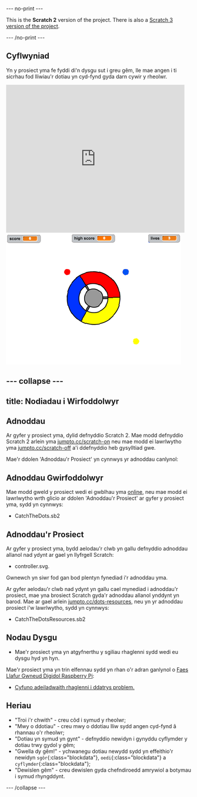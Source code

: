 --- no-print ---

This is the **Scratch 2** version of the project. There is also a [Scratch 3 version of the project](https://projects.raspberrypi.org/cy-GB/projects/catch-the-dots).

--- /no-print ---

## Cyflwyniad

Yn y prosiect yma fe fyddi di'n dysgu sut i greu gêm, lle mae angen i ti sicrhau fod lliwiau'r dotiau yn cyd-fynd gyda darn cywir y rheolwr.

<div class="scratch-preview">
  <iframe allowtransparency="true" width="485" height="402" src="https://scratch.mit.edu/projects/embed/44942820/?autostart=false" frameborder="0"></iframe>
  <img src="images/dots-final.png">
</div>

--- collapse ---
---
title: Nodiadau i Wirfoddolwyr
---

## Adnoddau
Ar gyfer y prosiect yma, dylid defnyddio Scratch 2.  Mae modd defnyddio Scratch 2 arlein yma [jumpto.cc/scratch-on](http://jumpto.cc/scratch-on) neu mae modd ei lawrlwytho yma [jumpto.cc/scratch-off](http://jumpto.cc/scratch-off) a'i ddefnyddio heb gysylltiad gwe.

Mae'r ddolen 'Adnoddau'r Prosiect' yn cynnwys yr adnoddau canlynol:

## Adnoddau Gwirfoddolwyr

Mae modd gweld y prosiect wedi ei gwblhau yma <a href="http://scratch.mit.edu/projects/44942820/#editor">online</a>, neu mae modd ei lawrlwytho wrth glicio ar ddolen 'Adnoddau'r Prosiect' ar gyfer y prosiect yma, sydd yn cynnwys:

+ CatchTheDots.sb2

## Adnoddau'r Prosiect

Ar gyfer y prosiect yma, bydd aelodau'r clwb yn gallu defnyddio adnoddau allanol nad ydynt ar gael yn llyfrgell Scratch:

+ controller.svg.

Gwnewch yn siwr fod gan bod plentyn fynediad i'r adnoddau yma.

Ar gyfer aelodau'r clwb nad ydynt yn gallu cael mynediad i adnoddau'r prosiect, mae yna brosiect Scratch gyda'r adnoddau allanol ynddynt yn barod. Mae ar gael arlein [jumpto.cc/dots-resources](http://jumpto.cc/dots-resources), neu yn yr adnoddau prosiect i'w lawrlwytho, sydd yn cynnwys:

+ CatchTheDotsResources.sb2 

## Nodau Dysgu
+ Mae'r prosiect yma yn atgyfnerthu y sgiliau rhaglenni sydd wedi eu dysgu hyd yn hyn.

Mae'r prosiect yma yn trin elfennau sydd yn rhan o'r adran ganlynol o [Faes Llafur Gwneud Digidol Raspberry Pi](http://rpf.io/curriculum):

+ [Cyfuno adeiladwaith rhaglenni i ddatrys problem.](https://www.raspberrypi.org/curriculum/programming/builder)

## Heriau
+ "Troi i'r chwith" - creu côd i symud y rheolwr;
+ "Mwy o ddotiau" - creu mwy o ddotiau lliw sydd angen cyd-fynd â rhannau o'r rheolwr; 
+ "Dotiau yn symud yn gynt" - defnyddio newidyn i gynyddu cyflymder y dotiau trwy gydol y gêm; 
+ "Gwella dy gêm!" - ychwanegu dotiau newydd sydd yn effeithio'r newidyn `sgôr`{:class="blockdata"}, `oedi`{:class="blockdata"} a `cyflymder`{:class="blockdata"}; 
+ "Dewislen gêm" - creu dewislen gyda chefndiroedd amrywiol a botymau i symud rhyngddynt. 

--- /collapse ---
